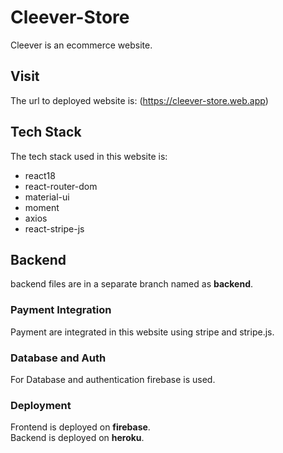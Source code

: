 # Cleever-Store

Cleever is an ecommerce website.

## Visit

The url to deployed website is: (https://cleever-store.web.app)

## Tech Stack

The tech stack used in this website is:
- react18
- react-router-dom
- material-ui
- moment
- axios
- react-stripe-js

## Backend

backend files are in a separate branch named as **backend**.

### Payment Integration

Payment are integrated in this website using stripe and stripe.js.

### Database and Auth

For Database and authentication firebase is used.

### Deployment

Frontend is deployed on **firebase**.   
Backend is deployed on **heroku**.


